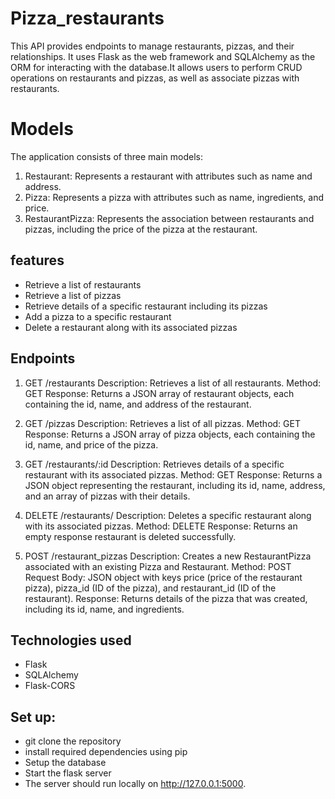 # Pizza_restaurants
This API provides endpoints to manage restaurants, pizzas, and their relationships. It uses Flask as the web framework and SQLAlchemy as the ORM for interacting with the database.It allows users to perform CRUD operations on restaurants and pizzas, as well as associate pizzas with restaurants.

# Models

The application consists of three main models:
1. Restaurant: Represents a restaurant with attributes such as name and address.
2. Pizza: Represents a pizza with attributes such as name, ingredients, and price.
3. RestaurantPizza: Represents the association between restaurants and pizzas, including the price of the pizza at the restaurant.

## features
- Retrieve a list of restaurants
- Retrieve a list of pizzas
- Retrieve details of a specific restaurant including its pizzas
- Add a pizza to a specific restaurant
- Delete a restaurant along with its associated pizzas

 ## Endpoints
1. GET /restaurants 
Description: Retrieves a list of all restaurants.
Method: GET
Response: Returns a JSON array of restaurant objects, each containing the id, name, and address of the restaurant.

2. GET /pizzas
Description: Retrieves a list of all pizzas.
Method: GET
Response: Returns a JSON array of pizza objects, each containing the id, name, and price of the pizza.

3. GET /restaurants/:id 
Description: Retrieves details of a specific restaurant with its associated pizzas.
Method: GET
Response: Returns a JSON object representing the restaurant, including its id, name, address, and an array of pizzas with their details.

5. DELETE /restaurants/
Description: Deletes a specific restaurant along with its associated pizzas.
Method: DELETE
Response: Returns an empty response restaurant is deleted successfully.

6. POST /restaurant_pizzas
Description: Creates a new RestaurantPizza associated with an existing Pizza and Restaurant.
Method: POST
Request Body: JSON object with keys price (price of the restaurant pizza), pizza_id (ID of the pizza), and restaurant_id (ID of the restaurant).
Response: Returns details of the pizza that was created, including its id, name, and ingredients.

 ## Technologies used
- Flask
- SQLAlchemy
- Flask-CORS
## Set up:
- git clone the repository
- install required dependencies using pip
- Setup the database
- Start the flask server
- The server should run locally on http://127.0.0.1:5000.